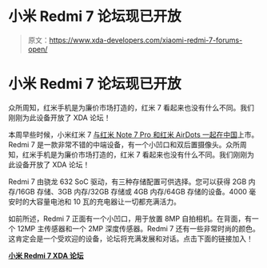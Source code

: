 # 小米 Redmi 7 论坛现已开放

> 原文：<https://www.xda-developers.com/xiaomi-redmi-7-forums-open/>

# 小米 Redmi 7 论坛现已开放

众所周知，红米手机是为廉价市场打造的，红米 7 看起来也没有什么不同。我们刚刚为此设备开放了 XDA 论坛！

本周早些时候，小米红米 7 [与红米 Note 7 Pro 和红米 AirDots 一起在中国](https://www.xda-developers.com/xiaomi-redmi-7-with-qualcomm-snapdragon-632-4000mah-battery-launched-in-china-alongside-note-7-pro-and-redmi-airdots/)上市。Redmi 7 是一款非常不错的中端设备，有一个小凹口和双后置摄像头。众所周知，红米手机是为廉价市场打造的，红米 7 看起来也没有什么不同。我们刚刚为此设备开放了 XDA 论坛！

Redmi 7 由骁龙 632 SoC 驱动，有三种存储配置可供选择。您可以获得 2GB 内存/16GB 存储、3GB 内存/32GB 存储或 4GB 内存/64GB 存储的设备。4000 毫安时的大容量电池和 10 瓦的充电器让一切都充满活力。

如前所述，Redmi 7 正面有一个小凹口，用于放置 8MP 自拍相机。在背面，有一个 12MP 主传感器和一个 2MP 深度传感器。Redmi 7 还有一些非常时尚的颜色。这肯定会是一个受欢迎的设备，论坛将充满发展和对话。点击下面的链接加入！

[**小米 Redmi 7 XDA 论坛**](https://forum.xda-developers.com/redmi-7)